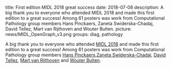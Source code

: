 title: First edition MIDL 2018 great success
date: 2018-07-08
description: A big thank you to everyone who attended MIDL 2018 and made this first edition to a great success! Among 61 posters was work from Computational Pathology group members Hans Pinckaers, Zaneta Swiderska-Chadaj, David Tellez, Mart van Rijthoven and Wouter Bulten.
picture: news/MIDL_OpenGraph_v3.png
groups: diag, pathology

A big thank you to everyone who attended <a href="https://midl.amsterdam/">MIDL 2018</a> and made this first edition to a great success! Among 61 posters was work from Computational Pathology group members <a href="https://diagnijmegen.github.io/website-pathology/members/hans-pinckaers/">Hans Pinckaers</a>,<a href="https://diagnijmegen.github.io/website-pathology/members/zaneta-swiderska-chadaj/">Zaneta Swiderska-Chadaj</a>, <a href="https://diagnijmegen.github.io/website-pathology/members/david-tellez/">David Tellez</a>, <a href="https://diagnijmegen.github.io/website-pathology/members/mart-van-rijthoven/">Mart van Rijthoven</a> and <a href="https://diagnijmegen.github.io/website-pathology/members/wouter-bulten/">Wouter Bulten</a>.
